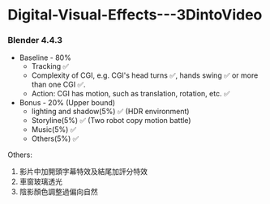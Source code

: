 # Digital-Visual-Effects---3DintoVideo

### Blender 4.4.3

- Baseline - 80% 
  - Tracking ✅
  - Complexity of CGI, e.g. CGI's head turns ✅, hands swing ✅ or more than one CGI ✅.
  - Action: CGI has motion, such as translation, rotation, etc. ✅
- Bonus - 20% (Upper bound)
  - lighting and shadow(5%) ✅ (HDR environment)
  - Storyline(5%) ✅ (Two robot copy motion battle)
  - Music(5%) ✅
  - Others(5%) ✅

Others:
1. 影片中加開頭字幕特效及結尾加評分特效
2. 車窗玻璃透光
2. 陰影顏色調整過偏向自然

